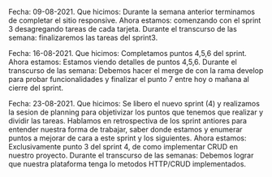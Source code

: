 Fecha: 09-08-2021.
Que hicimos: Durante la semana anterior terminamos de completar el sitio responsive.
Ahora estamos: comenzando con el sprint 3 desagregando tareas de cada tarjeta.
Durante el transcurso de las semana: finalizaremos las tareas del sprint3.

Fecha: 16-08-2021.
Que hicimos: Completamos puntos 4,5,6 del sprint.
Ahora estamos: Estamos viendo detalles de puntos 4,5,6.
Durante el transcurso de las semana: Debemos hacer el merge de con la rama develop para probar funcionalidades y finalizar el punto 7 entre hoy o mañana al cierre del sprint.

Fecha: 23-08-2021.
Que hicimos: Se libero el nuevo sprint (4) y realizamos la sesion de planning para objetivizar los puntos que tenemos que realizar y dividir las tareas. Hablamos en retrospectiva de los sprint antiores para entender nuestra forma de trabajar, saber donde estamos y enumerar puntos a mejorar de cara a este sprint y los siguientes.
Ahora estamos: Exclusivamente punto 3 del sprint 4, de como implementar CRUD en nuestro proyecto.
Durante el transcurso de las semanas: Debemos lograr que nuestra plataforma tenga lo metodos HTTP/CRUD implementados.
